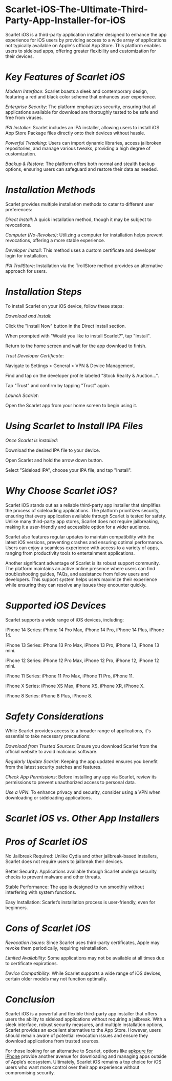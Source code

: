 # Scarlet-iOS-The-Ultimate-Third-Party-App-Installer-for-iOS


Scarlet iOS is a third-party application installer designed to enhance the app experience for iOS users by providing access to a wide array of applications not typically available on Apple's official App Store. This platform enables users to sideload apps, offering greater flexibility and customization for their devices.

# *Key Features of Scarlet iOS*

*Modern Interface*: Scarlet boasts a sleek and contemporary design, featuring a red and black color scheme that enhances user experience.

*Enterprise Security*: The platform emphasizes security, ensuring that all applications available for download are thoroughly tested to be safe and free from viruses.

*IPA Installer*: Scarlet includes an IPA installer, allowing users to install iOS App Store Package files directly onto their devices without hassle.

*Powerful Tweaking*: Users can import dynamic libraries, access jailbroken repositories, and manage various tweaks, providing a high degree of customization.

*Backup & Restore*: The platform offers both normal and stealth backup options, ensuring users can safeguard and restore their data as needed.

# *Installation Methods*

Scarlet provides multiple installation methods to cater to different user preferences:

*Direct Install*: A quick installation method, though it may be subject to revocations.

*Computer (No-Revokes)*: Utilizing a computer for installation helps prevent revocations, offering a more stable experience.

*Developer Install*: This method uses a custom certificate and developer login for installation.

*IPA TrollStore*: Installation via the TrollStore method provides an alternative approach for users.

# *Installation Steps*

To install Scarlet on your iOS device, follow these steps:

*Download and Install*:

Click the "Install Now" button in the Direct Install section.

When prompted with "Would you like to install Scarlet?", tap "Install".

Return to the home screen and wait for the app download to finish.

*Trust Developer Certificate*:

Navigate to Settings > General > VPN & Device Management.

Find and tap on the developer profile labeled "Stock Reality & Auction...".

Tap "Trust" and confirm by tapping "Trust" again.

*Launch Scarlet*:

Open the Scarlet app from your home screen to begin using it.

# *Using Scarlet to Install IPA Files*

*Once Scarlet is installed*:

Download the desired IPA file to your device.

Open Scarlet and hold the arrow down button.

Select "Sideload IPA", choose your IPA file, and tap "Install".

# *Why Choose Scarlet iOS?*

Scarlet iOS stands out as a reliable third-party app installer that simplifies the process of sideloading applications. The platform prioritizes security, ensuring that every application available through Scarlet is tested for safety. Unlike many third-party app stores, Scarlet does not require jailbreaking, making it a user-friendly and accessible option for a wider audience.

Scarlet also features regular updates to maintain compatibility with the latest iOS versions, preventing crashes and ensuring optimal performance. Users can enjoy a seamless experience with access to a variety of apps, ranging from productivity tools to entertainment applications.

Another significant advantage of Scarlet is its robust support community. The platform maintains an active online presence where users can find troubleshooting guides, FAQs, and assistance from fellow users and developers. This support system helps users maximize their experience while ensuring they can resolve any issues they encounter quickly.

# *Supported iOS Devices*

Scarlet supports a wide range of iOS devices, including:

iPhone 14 Series: iPhone 14 Pro Max, iPhone 14 Pro, iPhone 14 Plus, iPhone 14.

iPhone 13 Series: iPhone 13 Pro Max, iPhone 13 Pro, iPhone 13, iPhone 13 mini.

iPhone 12 Series: iPhone 12 Pro Max, iPhone 12 Pro, iPhone 12, iPhone 12 mini.

iPhone 11 Series: iPhone 11 Pro Max, iPhone 11 Pro, iPhone 11.

iPhone X Series: iPhone XS Max, iPhone XS, iPhone XR, iPhone X.

iPhone 8 Series: iPhone 8 Plus, iPhone 8.

# *Safety Considerations*

While Scarlet provides access to a broader range of applications, it's essential to take necessary precautions:

*Download from Trusted Sources*: Ensure you download Scarlet from the official website to avoid malicious software.

*Regularly Update Scarlet*: Keeping the app updated ensures you benefit from the latest security patches and features.

*Check App Permissions*: Before installing any app via Scarlet, review its permissions to prevent unauthorized access to personal data.

*Use a VPN*: To enhance privacy and security, consider using a VPN when downloading or sideloading applications.

# *Scarlet iOS vs. Other App Installers*

# *Pros of Scarlet iOS*

No Jailbreak Required: Unlike Cydia and other jailbreak-based installers, Scarlet does not require users to jailbreak their devices.

Better Security: Applications available through Scarlet undergo security checks to prevent malware and other threats.

Stable Performance: The app is designed to run smoothly without interfering with system functions.

Easy Installation: Scarlet’s installation process is user-friendly, even for beginners.

# *Cons of Scarlet iOS*

*Revocation Issues*: Since Scarlet uses third-party certificates, Apple may revoke them periodically, requiring reinstallation.

*Limited Availability*: Some applications may not be available at all times due to certificate expirations.

*Device Compatibility*: While Scarlet supports a wide range of iOS devices, certain older models may not function optimally.

# *Conclusion*

Scarlet iOS is a powerful and flexible third-party app installer that offers users the ability to sideload applications without requiring a jailbreak. With a sleek interface, robust security measures, and multiple installation options, Scarlet provides an excellent alternative to the App Store. However, users should remain aware of potential revocation issues and ensure they download applications from trusted sources.

For those looking for an alternative to Scarlet, options like [apkpure for iPhone](https://www.scarlet-ios.com/) provide another avenue for downloading and managing apps outside of Apple’s ecosystem. Ultimately, Scarlet iOS remains a top choice for iOS users who want more control over their app experience without compromising security.
